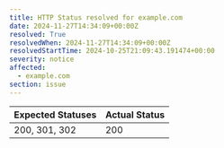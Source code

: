 ```yaml
---
title: HTTP Status resolved for example.com
date: 2024-11-27T14:34:09+00:00Z
resolved: True
resolvedWhen: 2024-11-27T14:34:09+00:00Z
resolvedStartTime: 2024-10-25T21:09:43.191474+00:00
severity: notice
affected:
  - example.com
section: issue
---
```


| Expected Statuses | Actual Status  |
|-------------------|----------------|
| 200, 301, 302 | 200 |
